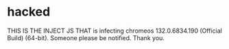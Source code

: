 # hacked

THIS IS THE INJECT JS THAT is infecting chromeos 132.0.6834.190 (Official Build) (64-bit). Someone please be notified. Thank you.
